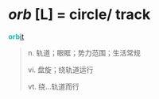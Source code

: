 # _orb_ [L] = circle/ track

<b style="color: #20B2AA;">orb</b>[it](-it.md)
> n. 轨道；眼眶；势力范围；生活常规
>
> vi. 盘旋；绕轨道运行
>
> vt. 绕…轨道而行
